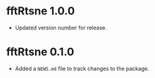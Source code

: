 # fftRtsne 1.0.0

* Updated version number for release.

# fftRtsne 0.1.0

* Added a `NEWS.md` file to track changes to the package.



